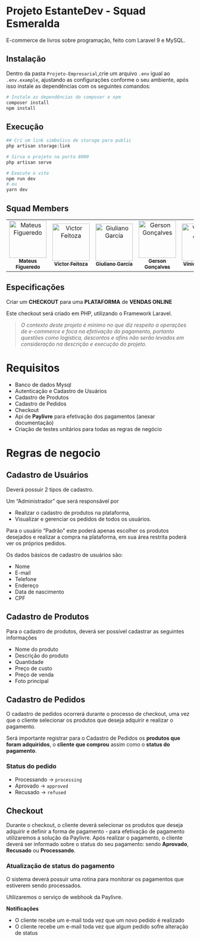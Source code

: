 # Projeto EstanteDev - Squad Esmeralda

E-commerce de livros sobre programação, feito com Laravel 9 e MySQL.

## Instalação

Dentro da pasta `Projeto-Empresarial`,crie um arquivo `.env` igual ao `.env.example`, ajustando as configurações conforme o seu ambiente, após isso instale as dependências com os seguintes comandos:

```bash
# Instale as dependências do composer e npm
composer install
npm install
```

## Execução

```bash
## Cri um link simbolico de storage para public
php artisan storage:link

# Sirva o projeto na porta 8000
php artisan serve

# Execute o vite
npm run dev
# ou
yarn dev
```

## Squad Members

<table>
  <tr>
    <td align="center">
      <a href="https://github.com/figmateus">
        <img src="https://github.com/figmateus.png" width="100px;" alt="Mateus Figueredo"/><br>
        <sub>
          <b>Mateus Figueredo</b>
        </sub>
      </a>
    </td>
    <td align="center">
      <a href="https://github.com/fTz997">
        <img src="https://github.com/fTz997.png" width="100px;" alt="Victor Feitoza"/><br>
        <sub>
          <b>Victor Feitoza</b>
        </sub>
      </a>
    </td>
    <td align="center">
      <a href="https://github.com/gdg89">
        <img src="https://github.com/gdg89.png" width="100px;" alt="Giuliano García"/><br>
        <sub>
          <b>Giuliano García</b>
        </sub>
      </a>
    </td>
    <td align="center">
      <a href="https://github.com/gersondevpro">
        <img src="https://github.com/gersondevpro.png" width="100px;" alt="Gerson Gonçalves"/><br>
        <sub>
          <b>Gerson Gonçalves</b>
        </sub>
      </a>
    </td>
    <td align="center">
      <a href="https://github.com/vinic-alves">
        <img src="https://github.com/vinic-alves.png" width="100px;" alt="Vinicius Alves"/><br>
        <sub>
          <b>Vinicius Alves</b>
        </sub>
      </a>
    </td>
    <td align="center">
      <a href="https://github.com/capelaum">
        <img src="https://github.com/capelaum.png" width="100px;" alt="Luís V. Capelletto"/><br>
        <sub>
          <b>Luís V. <br/> Capelletto</br>
        </sub>
      </a>
    </td>
  </tr>
</table>

## Especificações

Criar um **CHECKOUT** para uma **PLATAFORMA** de **VENDAS ONLINE**

Este checkout será criado em PHP, utilizando o Framework Laravel.

> _O contexto deste projeto é mínimo no que diz respeito a operações de e-commerce e foca na efetivação do pagamento, portanto questões como logística, descontos e afins não serão levados em consideração na descrição e execução do projeto._

# Requisitos

- Banco de dados Mysql
- Autenticação e Cadastro de Usuários
- Cadastro de Produtos
- Cadastro de Pedidos
- Checkout
- Api de **Paylivre** para efetivação dos pagamentos (anexar documentação)
- Criação de testes unitários para todas as regras de negócio

# Regras de negocio

## Cadastro de Usuários

Deverá possuir 2 tipos de cadastro.

Um “Administrador” que será responsável por

- Realizar o cadastro de produtos na plataforma,
- Visualizar e gerenciar os pedidos de todos os usuários.

Para o usuário “Padrão” este poderá apenas escolher os produtos desejados e realizar a compra na plataforma, em sua área restrita poderá ver os próprios pedidos.

Os dados básicos de cadastro de usuários são:

- Nome
- E-mail
- Telefone
- Endereço
- Data de nascimento
- CPF

## Cadastro de Produtos

Para o cadastro de produtos, deverá ser possível cadastrar as seguintes informações

- Nome do produto
- Descrição do produto
- Quantidade
- Preço de custo
- Preço de venda
- Foto principal

## Cadastro de Pedidos

O cadastro de pedidos ocorrerá durante o processo de checkout, uma vez que o cliente selecionar os produtos que deseja adquirir e realizar o pagamento.

Será importante registrar para o Cadastro de Pedidos os **produtos que foram adquiridos**, o **cliente que comprou** assim como o **status do pagamento**.

### Status do pedido

- Processando → `processing`
- Aprovado → `approved`
- Recusado → `refused`

## Checkout

Durante o checkout, o cliente deverá selecionar os produtos que deseja adquirir e definir a forma de pagamento - para efetivação de pagamento utilizaremos a solução da Paylivre. Após realizar o pagamento, o cliente deverá ser informado sobre o status do seu pagamento: sendo **Aprovado**, **Recusado** ou **Processando**.

### Atualização de status do pagamento

O sistema deverá possuir uma rotina para monitorar os pagamentos que estiverem sendo processados.

Utilizaremos o serviço de webhook da Paylivre.

**Notificações**

- O cliente recebe um e-mail toda vez que um novo pedido é realizado
- O cliente recebe um e-mail toda vez que algum pedido sofre alteração de status
